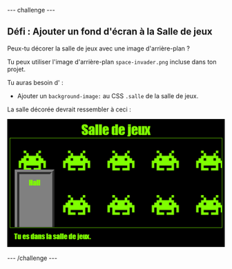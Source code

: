 --- challenge ---

## Défi : Ajouter un fond d'écran à la Salle de jeux

Peux-tu décorer la salle de jeux avec une image d'arrière-plan ?

Tu peux utiliser l'image d'arrière-plan `space-invader.png` incluse dans ton projet.

Tu auras besoin d' :

+ Ajouter un `background-image:` au CSS `.salle` de la salle de jeux. 

La salle décorée devrait ressembler à ceci :

![capture d'écran](images/rooms-games-finished.png)

--- /challenge ---